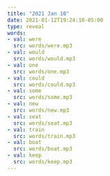 ```yaml
---
title: "2021 Jan 10"
date: 2021-01-12T19:24:10-05:00
type: reveal
words:
- val: were
  src: words/were.mp3
- val: would
  src: words/would.mp3
- val: one
  src: words/one.mp3
- val: could
  src: words/could.mp3
- val: some
  src: words/some.mp3
- val: new
  src: words/new.mp3
- val: seat
  src: words/seat.mp3
- val: train
  src: words/train.mp3
- val: boat
  src: words/boat.mp3
- val: keep
  src: words/keep.mp3
---
```


